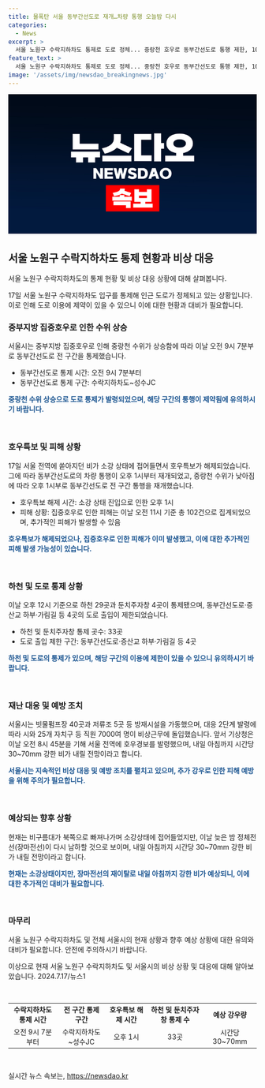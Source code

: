 ```yaml
---
title: 물폭탄 서울 동부간선도로 재개…차량 통행 오늘밤 다시
categories:
  - News
excerpt: >
  서울 노원구 수락지하차도 통제로 도로 정체... 중랑천 호우로 동부간선도로 통행 제한, 102건 이상 피해 발생. 비상근무 2단계는 해제되고, 빗물펌프장 등 방재시설 가동. 호우특보는 해제됐으나 장마전선 남하 예상, 시간당 30~70mm 강한 비 예보. (출처: 뉴스1)
feature_text: >
  서울 노원구 수락지하차도 통제로 도로 정체... 중랑천 호우로 동부간선도로 통행 제한, 102건 이상 피해 발생. 비상근무 2단계는 해제되고, 빗물펌프장 등 방재시설 가동. 호우특보는 해제됐으나 장마전선 남하 예상, 시간당 30~70mm 강한 비 예보. (출처: 뉴스1)
image: '/assets/img/newsdao_breakingnews.jpg'
---
```


<p><img src="/assets/img/newsdao_breakingnews.jpg" alt="firstkoreanews 속보" /></p>

<h2 data-ke-size="size26">서울 노원구 수락지하차도 통제 현황과 비상 대응</h2>

<p>서울 노원구 수락지하차도의 통제 현황 및 비상 대응 상황에 대해 살펴봅니다.</p>

<p data-ke-size="size16">17일 서울 노원구 수락지하차도 입구를 통제해 인근 도로가 정체되고 있는 상황입니다. 이로 인해 도로 이용에 제약이 있을 수 있으니 이에 대한 현황과 대비가 필요합니다.</p>

<h3>중부지방 집중호우로 인한 수위 상승</h3>

<p>서울시는 중부지방 집중호우로 인해 중랑천 수위가 상승함에 따라 이날 오전 9시 7분부로 동부간선도로 전 구간을 통제했습니다.</p>

<ul>
  <li>동부간선도로 통제 시간: 오전 9시 7분부터</li>
  <li>동부간선도로 통제 구간: 수락지하차도~성수JC</li>
</ul>

<p><b><span style="color: #1a5490;">중랑천 수위 상승으로 도로 통제가 발령되었으며, 해당 구간의 통행이 제약됨에 유의하시기 바랍니다.</span></b></p>

<p data-ke-size="size16">&nbsp;</p>

<h3>호우특보 및 피해 상황</h3>

<p>17일 서울 전역에 쏟아지던 비가 소강 상태에 접어들면서 호우특보가 해제되었습니다. 그에 따라 동부간선도로의 차량 통행이 오후 1시부터 재개되었고, 중랑천 수위가 낮아짐에 따라 오후 1시부로 동부간선도로 전 구간 통행을 재개했습니다.</p>

<ul>
  <li>호우특보 해제 시간: 소강 상태 진입으로 인한 오후 1시</li>
  <li>피해 상황: 집중호우로 인한 피해는 이날 오전 11시 기준 총 102건으로 집계되었으며, 추가적인 피해가 발생할 수 있음</li>
</ul>

<p><b><span style="color: #1a5490;">호우특보가 해제되었으나, 집중호우로 인한 피해가 이미 발생했고, 이에 대한 추가적인 피해 발생 가능성이 있습니다.</span></b></p>

<p data-ke-size="size16">&nbsp;</p>

<h3>하천 및 도로 통제 상황</h3>

<p>이날 오후 12시 기준으로 하천 29곳과 둔치주자창 4곳이 통제됐으며, 동부간선도로·증산교 하부·가림길 등 4곳의 도로 출입이 제한되었습니다.</p>

<ul>
  <li>하천 및 둔치주자창 통제 곳수: 33곳</li>
  <li>도로 출입 제한 구간: 동부간선도로·증산교 하부·가림길 등 4곳</li>
</ul>

<p><b><span style="color: #1a5490;">하천 및 도로의 통제가 있으며, 해당 구간의 이용에 제한이 있을 수 있으니 유의하시기 바랍니다.</span></b></p>

<p data-ke-size="size16">&nbsp;</p>

<h3>재난 대응 및 예방 조치</h3>

<p>서울시는 빗물펌프장 40곳과 저류조 5곳 등 방재시설을 가동했으며, 대응 2단계 발령에 따라 시와 25개 자치구 등 직원 7000여 명이 비상근무에 돌입했습니다. 앞서 기상청은 이날 오전 8시 45분을 기해 서울 전역에 호우경보를 발령했으며, 내일 아침까지 시간당 30~70mm 강한 비가 내릴 전망이라고 합니다.</p>

<p><b><span style="color: #1a5490;">서울시는 지속적인 비상 대응 및 예방 조치를 펼치고 있으며, 추가 강우로 인한 피해 예방을 위해 주의가 필요합니다.</span></b></p>

<p data-ke-size="size16">&nbsp;</p>

<h3>예상되는 향후 상황</h3>

<p>현재는 비구름대가 북쪽으로 빠져나가며 소강상태에 접어들었지만, 이날 늦은 밤 정체전선(장마전선)이 다시 남하할 것으로 보이며, 내일 아침까지 시간당 30~70mm 강한 비가 내릴 전망이라고 합니다.</p>

<p><b><span style="color: #1a5490;">현재는 소강상태이지만, 장마전선의 재이탈로 내일 아침까지 강한 비가 예상되니, 이에 대한 추가적인 대비가 필요합니다.</span></b></p>

<p data-ke-size="size16">&nbsp;</p>

<h3>마무리</h3>

<p>서울 노원구 수락지하차도 및 전체 서울시의 현재 상황과 향후 예상 상황에 대한 유의와 대비가 필요합니다. 안전에 주의하시기 바랍니다.</p>

<p>이상으로 현재 서울 노원구 수락지하차도 및 서울시의 비상 상황 및 대응에 대해 알아보았습니다. 2024.7.17/뉴스1</p>

<p data-ke-size="size16">&nbsp;</p>

<table>
  <tbody>
    <tr>
      <td style="text-align: center; height: 17px;"><b>수락지하차도 통제 시간</b></td>
      <td style="text-align: center; height: 17px;"><b>전 구간 통제 구간</b></td>
      <td style="text-align: center; height: 17px;"><b>호우특보 해제 시간</b></td>
      <td style="text-align: center; height: 17px;"><b>하천 및 둔치주자창 통제 수</b></td>
      <td style="text-align: center; height: 17px;"><b>예상 강우량</b></td>
    </tr>
    <tr>
      <td style="text-align: center; height: 17px;">오전 9시 7분부터</td>
      <td style="text-align: center; height: 17px;">수락지하차도~성수JC</td>
      <td style="text-align: center; height: 17px;">오후 1시</td>
      <td style="text-align: center; height: 17px;">33곳</td>
      <td style="text-align: center; height: 17px;">시간당 30~70mm</td>
    </tr>
  </tbody>
</table>

<p data-ke-size="size16">&nbsp;</p>
실시간 뉴스 속보는, <a href="https://newsdao.kr" rel="dofollow">https://newsdao.kr</a>


